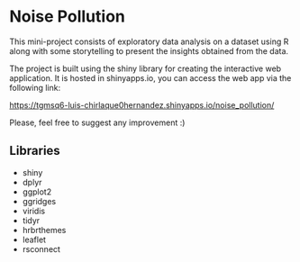 # Noise Pollution
This mini-project consists of exploratory data analysis on a dataset using R along with some storytelling to present the insights obtained from the data.

The project is built using the shiny library for creating the interactive web application. It is hosted in shinyapps.io, you can access the web app via the following link:

https://tgmsq6-luis-chirlaque0hernandez.shinyapps.io/noise_pollution/

Please, feel free to suggest any improvement :)

## Libraries
- shiny
- dplyr
- ggplot2
- ggridges
- viridis
- tidyr
- hrbrthemes
- leaflet
- rsconnect
